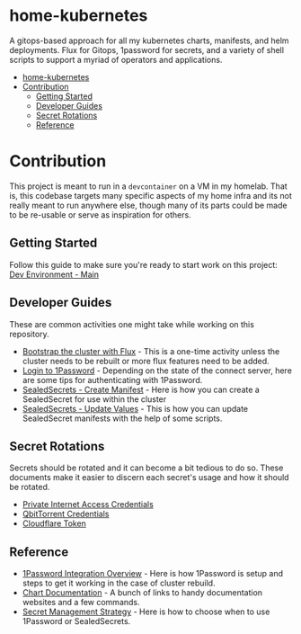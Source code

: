 # home-kubernetes
A gitops-based approach for all my kubernetes charts, manifests, and helm deployments. Flux for Gitops, 1password for secrets, and a variety of shell scripts to support a myriad of operators and applications.

- [home-kubernetes](#home-kubernetes)
- [Contribution](#contribution)
  - [Getting Started](#getting-started)
  - [Developer Guides](#developer-guides)
  - [Secret Rotations](#secret-rotations)
  - [Reference](#reference)

# Contribution 

This project is meant to run in a `devcontainer` on a VM in my homelab. That is, this codebase targets many specific aspects of my home infra and its not really meant to run anywhere else, though many of its parts could be made to be re-usable or serve as inspiration for others.

## Getting Started


Follow this guide to make sure you're ready to start work on this project: [Dev Environment - Main](./docs/dev-env-main.md)

## Developer Guides

These are common activities one might take while working on this repository.

- [Bootstrap the cluster with Flux](./docs/dev-guide-flux-bootstrap.md) - This is a one-time activity unless the cluster needs to be rebuilt or more flux features need to be added.
- [Login to 1Password](./docs/dev-guide-login-to-one-password.md) - Depending on the state of the connect server, here are some tips for authenticating with 1Password.
- [SealedSecrets - Create Manifest](./docs/dev-guide-sealed-secrets-create-manifest.md) - Here is how you can create a SealedSecret for use within the cluster
- [SealedSecrets - Update Values](./docs/dev-guide-sealed-secrets-update-values.md) - This is how you can update SealedSecret manifests with the help of some scripts.

## Secret Rotations

Secrets should be rotated and it can become a bit tedious to do so. These documents make it easier to discern each secret's usage and how it should be rotated.

- [Private Internet Access Credentials](./docs/secrets-pia-credentials.md)
- [QbitTorrent Credentials](./docs/secrets-qbittorrent.md)
- [Cloudflare Token](./docs/secrets-cloudflare-token.md)

## Reference
- [1Password Integration Overview](./docs/reference-1password-integration-overview.md) - Here is how 1Password is setup and steps to get it working in the case of cluster rebuild.
- [Chart Documentation](./docs/reference-chart-documentation.md) - A bunch of links to handy documentation websites and a few commands.
- [Secret Management Strategy](./docs/reference-secret-management-strategy.md) - Here is how to choose when to use 1Password or SealedSecrets.
